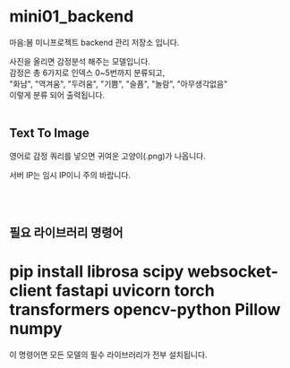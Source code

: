 # mini01_backend
마음:봄 미니프로젝트 backend 관리 저장소 입니다.

사진을 올리면 감정분석 해주는 모델입니다. </br>
감정은 총 6가지로 인덱스 0~5번까지 분류되고, </br>
"화남", "역겨움", "두려움", "기쁨", "슬픔", "놀람", "아무생각없음"</br>
이렇게 분류 되어 출력됩니다.
</br></br>
## Text To Image
영어로 감정 쿼리를 넣으면 귀여운 고양이(.png)가 나옵니다.

서버 IP는 임시 IP이니 주의 바랍니다.

</br></br>

## 필요 라이브러리 명령어 </br>
# pip install librosa scipy websocket-client fastapi uvicorn torch transformers opencv-python Pillow numpy </br>
이 명령어면 모든 모델의 필수 라이브러리가 전부 설치됩니다.
